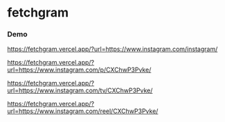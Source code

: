 # fetchgram

### Demo

https://fetchgram.vercel.app/?url=https://www.instagram.com/instagram/

https://fetchgram.vercel.app/?url=https://www.instagram.com/p/CXChwP3Pvke/

https://fetchgram.vercel.app/?url=https://www.instagram.com/tv/CXChwP3Pvke/

https://fetchgram.vercel.app/?url=https://www.instagram.com/reel/CXChwP3Pvke/
